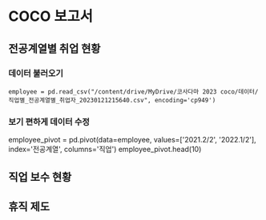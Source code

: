 # COCO 보고서
## 전공계열별 취업 현황
### 데이터 불러오기
    employee = pd.read_csv("/content/drive/MyDrive/코사다마 2023 coco/데이터/직업별_전공계열별_취업자_20230121215640.csv", encoding='cp949')

### 보기 편하게 데이터 수정
employee_pivot = pd.pivot(data=employee, values=['2021.2/2', '2022.1/2'], index='전공계열', columns='직업')
employee_pivot.head(10)
## 직업 보수 현황
## 휴직 제도